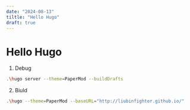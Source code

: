 ```yaml
---
date: "2024-08-13"
tiltle: "Hello Hugo"
draft: true
---
```


# Hello Hugo

1. Debug

```bash
.\hugo server --theme=PaperMod --buildDrafts
```

2. Biuld

```bash
.\hugo --theme=PaperMod --baseURL="http://liubinfighter.github.io/"
```
